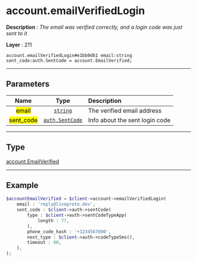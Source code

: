 # account.emailVerifiedLogin

**Description** : *The email was verified correctly, and a login code was just sent to it*

**Layer** : 211

```tl
account.emailVerifiedLogin#e1bb0d61 email:string sent_code:auth.SentCode = account.EmailVerified;
```

---

## Parameters

| Name | Type | Description |
| :---: | :---: | :--- |
| <mark>email</mark> | [`string`](type/string) | The verified email address |
| <mark>sent_code</mark> | [`auth.SentCode`](type/auth.SentCode) | Info about the sent login code |

---

## Type

[account.EmailVerified](type/account.EmailVerified)

---

## Example

```php
$accountEmailVerified = $client->account->emailVerifiedLogin(
	email : 'reply@liveproto.dev',
	sent_code : $client->auth->sentCode(
		type : $client->auth->sentCodeTypeApp(
			length : 77,
		),
		phone_code_hash : '+1234567890',
		next_type : $client->auth->codeTypeSms(),
		timeout : 80,
	),
);
```